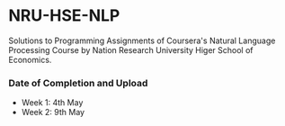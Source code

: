 # NRU-HSE-NLP

Solutions to Programming Assignments of Coursera's Natural Language Processing Course by Nation Research University Higer School of Economics.

<h3> Date of Completion and Upload</h3>
<ul>
  <li>Week 1: 4th May</li>
  <li>Week 2: 9th May</li>
</ul>
